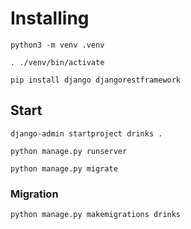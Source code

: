 # Installing

```
python3 -m venv .venv
```

```
. ./venv/bin/activate
```

```
pip install django djangorestframework
```

## Start

```
django-admin startproject drinks .
```

```
python manage.py runserver
```

```
python manage.py migrate
```

### Migration

```
python manage.py makemigrations drinks
```
